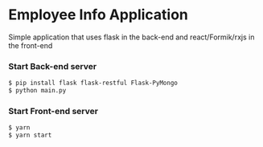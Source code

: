 # Employee Info Application

Simple application that uses flask in the back-end and react/Formik/rxjs in the front-end

### Start Back-end server

```sh
$ pip install flask flask-restful Flask-PyMongo
$ python main.py
```

### Start Front-end server

```sh
$ yarn
$ yarn start
```
